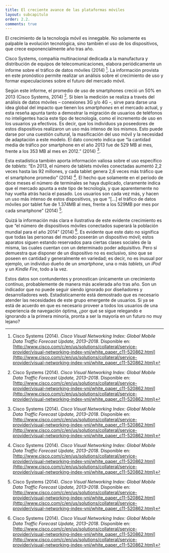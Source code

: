 ```yaml
---
title: El creciente avance de las plataformas móviles
layout: subcapitulo
order: 2.2.
comments: true
---
```


El crecimiento de la tecnología móvil es innegable. No solamente es palpable la evolución tecnológica, sino también el uso de los dispositivos, que crece exponencialmente año tras año.

Cisco Systems, compañía multinacional dedicada a la manufactura y distribución de equipos de telecomunicaciones, elabora periódicamente un informe sobre el tráfico de datos móviles (2014) [^fn-cisco_2014]. La información provista en este pronóstico permite realizar un análisis sobre el crecimiento de uso y formar especulaciones sobre el futuro del mercado móvil.

Según este informe, el promedio de uso de smartphones creció un 50% en 2013 (Cisco Systems, 2014) [^fn-cisco_2014]. Si bien la medición se realiza a través del análisis de datos móviles – conexiones 3G y/o 4G –, sirve para darse una idea global del impacto que tienen los _smartphones_ en el mercado actual, y esta reseña apunta tanto a demostrar la migración de usuarios de teléfonos no inteligentes hacia este tipo de tecnología, como el incremento de uso en los usuarios ya efectivos. Es decir, que los individuos ya poseedores de estos dispositivos realizaron un uso más intenso de los mismos. Esto puede darse por una cuestión cultural, la masificación del uso móvil y la necesidad de adaptación a este modelo. El dato concreto indica que “la cantidad media de tráfico por smartphone en el año 2013 fue de 529 MB al mes, frente a los 353 MB al mes en 2012.” (2014) [^fn-cisco_2014].

Esta estadística también aporta información valiosa sobre el uso específico de _tablets_: “En 2013, el número de tablets móviles conectadas aumentó 2,2 veces hasta las 92 millones, y cada tablet genera 2,6 veces más tráfico que el smartphone promedio” (2014) [^fn-cisco_2014]. El hecho que solamente en el período de doce meses el número de terminales se haya duplicado, claramente indica que el mercado apunta a este tipo de tecnología, y que aparentemente no hay vuelta atrás hacia el pasado. Los usuarios son cada vez más, y hacen un uso más intenso de estos dispositivos, ya que “[…] el tráfico de datos móviles por tablet fue de 1.374MB al mes, frente a los 529MB por mes por cada smartphone” (2014) [^fn-cisco_2014].

Quizá la información más clara e ilustrativa de este evidente crecimiento es que “el número de dispositivos móviles conectados superará la población mundial para el año 2014” (2014) [^fn-cisco_2014]. Es evidente que este dato no significa que todas las personas del mundo poseerán un dispositivo móvil; estos aparatos siguen estando reservados para ciertas clases sociales de la misma, las cuales cuentan con un determinado poder adquisitivo. Pero sí demuestra que disponer de un dispositivo no es exclusivo, sino que se poseen en cantidad y generalmente en variedad; es decir, no es inusual por ejemplo, un individuo dueño de un _smartphone_, una o más _tablets_, un _iPod_ y un _Kindle Fire_, todo a la vez.

Estos datos son contundentes y pronostican únicamente un crecimiento contínuo, probablemente de manera más acelerada año tras año. Son un indicador que no puede seguir siendo ignorado por diseñadores y desarrolladores web. Estadisticamente está demostrado que es necesario atender las necesidades de este grupo emergente de usuarios. Si ya se está de acuerdo en que es necesario proveer a todos los usuarios de una experiencia de navegación óptima, ¿por qué se sigue relegando e ignorando a la primera minoría, pronta a ser la mayoría en un futuro no muy lejano?

[^fn-cisco_2014]: Cisco Systems (2014). _Cisco Visual Networking Index: Global Mobile Data Traffic Forecast Update, 2013–2018_. Disponible en: [http://www.cisco.com/c/en/us/solutions/collateral/service-provider/visual-networking-index-vni/white_paper_c11-520862.html](http://www.cisco.com/c/en/us/solutions/collateral/service-provider/visual-networking-index-vni/white_paper_c11-520862.html)
